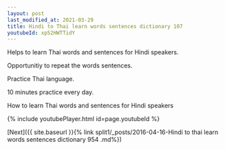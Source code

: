 ```yaml
---
layout: post
last_modified_at: 2021-03-29
title: Hindi to Thai learn words sentences dictionary 107 
youtubeId: xp52HWTTidY
---
```

 
 
Helps to learn Thai words and sentences for Hindi speakers.

Opportunitiy to repeat the words sentences. 

Practice Thai language. 
 
10 minutes practice every day. 
 
How to learn Thai words and sentences for Hindi speakers 
 
{% include youtubePlayer.html id=page.youtubeId %}
 
 
[Next]({{ site.baseurl }}{% link  split1/_posts/2016-04-16-Hindi to thai learn words sentences dictionary 954 .md%})
 
